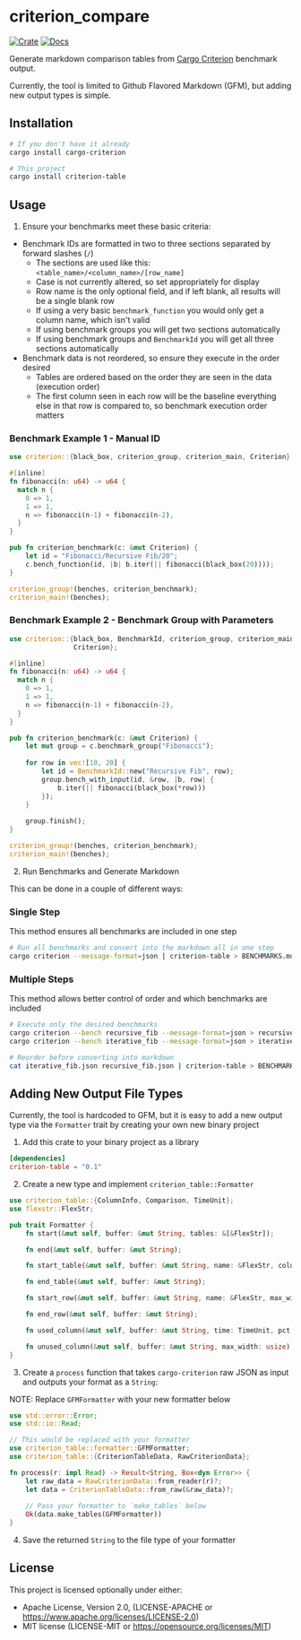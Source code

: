 # criterion_compare

[![Crate](https://img.shields.io/crates/v/criterion-table?style=for-the-badge)](https://crates.io/crates/criterion-table)
[![Docs](https://img.shields.io/docsrs/criterion-table?style=for-the-badge)](https://docs.rs/criterion-table)

Generate markdown comparison tables from 
[Cargo Criterion](https://github.com/bheisler/cargo-criterion) benchmark output. 

Currently, the tool is limited to Github Flavored Markdown (GFM), but adding 
new output types is simple.

## Installation

```bash
# If you don't have it already
cargo install cargo-criterion

# This project
cargo install criterion-table
```

## Usage

1. Ensure your benchmarks meet these basic criteria:

* Benchmark IDs are formatted in two to three sections separated by forward 
  slashes (`/`)
    * The sections are used like this: `<table_name>/<column_name>/[row_name]`
    * Case is not currently altered, so set appropriately for display
    * Row name is the only optional field, and if left blank, all results 
      will be a single blank row
    * If using a very basic `benchmark_function` you would only get a column 
      name, which isn't valid
    * If using benchmark groups you will get two sections automatically
    * If using benchmark groups and `BenchmarkId` you will get all three 
      sections automatically
* Benchmark data is not reordered, so ensure they execute in the order desired
    * Tables are ordered based on the order they are seen in the data 
      (execution order)
    * The first column seen in each row will be the baseline everything else 
      in that row is compared to, so benchmark execution order matters

### Benchmark Example 1 - Manual ID

```rust
use criterion::{black_box, criterion_group, criterion_main, Criterion};

#[inline]
fn fibonacci(n: u64) -> u64 {
  match n {
    0 => 1,
    1 => 1,
    n => fibonacci(n-1) + fibonacci(n-2),
  }
}

pub fn criterion_benchmark(c: &mut Criterion) {
    let id = "Fibonacci/Recursive Fib/20";
    c.bench_function(id, |b| b.iter(|| fibonacci(black_box(20))));
}

criterion_group!(benches, criterion_benchmark);
criterion_main!(benches);
```

### Benchmark Example 2 - Benchmark Group with Parameters

```rust
use criterion::{black_box, BenchmarkId, criterion_group, criterion_main, 
                Criterion};

#[inline]
fn fibonacci(n: u64) -> u64 {
  match n {
    0 => 1,
    1 => 1,
    n => fibonacci(n-1) + fibonacci(n-2),
  }
}

pub fn criterion_benchmark(c: &mut Criterion) {
    let mut group = c.benchmark_group("Fibonacci");
    
    for row in vec![10, 20] {
        let id = BenchmarkId::new("Recursive Fib", row);
        group.bench_with_input(id, &row, |b, row| {
            b.iter(|| fibonacci(black_box(*row)))
        });
    }
    
    group.finish();
}

criterion_group!(benches, criterion_benchmark);
criterion_main!(benches);
```

2. Run Benchmarks and Generate Markdown

This can be done in a couple of different ways:

### Single Step

This method ensures all benchmarks are included in one step

```bash
# Run all benchmarks and convert into the markdown all in one step
cargo criterion --message-format=json | criterion-table > BENCHMARKS.md
```

### Multiple Steps

This method allows better control of order and which benchmarks are included

```bash
# Execute only the desired benchmarks
cargo criterion --bench recursive_fib --message-format=json > recursive_fib.json
cargo criterion --bench iterative_fib --message-format=json > iterative_fib.json

# Reorder before converting into markdown
cat iterative_fib.json recursive_fib.json | criterion-table > BENCHMARKS.md
```

## Adding New Output File Types

Currently, the tool is hardcoded to GFM, but it is easy to add a new output 
type via the `Formatter` trait by creating your own new binary project

1. Add this crate to your binary project as a library

```toml
[dependencies]
criterion-table = "0.1"
```

2. Create a new type and implement `criterion_table::Formatter`

```rust
use criterion_table::{ColumnInfo, Comparison, TimeUnit};
use flexstr::FlexStr;

pub trait Formatter {
    fn start(&mut self, buffer: &mut String, tables: &[&FlexStr]);

    fn end(&mut self, buffer: &mut String);

    fn start_table(&mut self, buffer: &mut String, name: &FlexStr, columns: &[ColumnInfo]);

    fn end_table(&mut self, buffer: &mut String);

    fn start_row(&mut self, buffer: &mut String, name: &FlexStr, max_width: usize);

    fn end_row(&mut self, buffer: &mut String);

    fn used_column(&mut self, buffer: &mut String, time: TimeUnit, pct: Comparison, max_width: usize);

    fn unused_column(&mut self, buffer: &mut String, max_width: usize);
}
```

3. Create a `process` function that takes `cargo-criterion` raw JSON as 
   input and outputs your format as a `String`:

NOTE: Replace `GFMFormatter` with your new formatter below 

```rust
use std::error::Error;
use std::io::Read;

// This would be replaced with your formatter
use criterion_table::formatter::GFMFormatter;
use criterion_table::{CriterionTableData, RawCriterionData};

fn process(r: impl Read) -> Result<String, Box<dyn Error>> {
    let raw_data = RawCriterionData::from_reader(r)?;
    let data = CriterionTableData::from_raw(&raw_data)?;
    
    // Pass your formatter to `make_tables` below
    Ok(data.make_tables(GFMFormatter))
}
```

4. Save the returned `String` to the file type of your formatter

## License

This project is licensed optionally under either:

* Apache License, Version 2.0, (LICENSE-APACHE
  or https://www.apache.org/licenses/LICENSE-2.0)
* MIT license (LICENSE-MIT or https://opensource.org/licenses/MIT)
